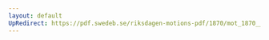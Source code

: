 ```yaml
---
layout: default
UpRedirect: https://pdf.swedeb.se/riksdagen-motions-pdf/1870/mot_1870__ak__00152.pdf
---
```

